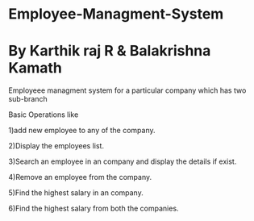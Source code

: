 # Employee-Managment-System
# By Karthik raj R & Balakrishna Kamath
Employeee managment system for a particular company which has two sub-branch 


Basic Operations like 

1)add new employee to any of the company.

2)Display the employees list.

3)Search an employee in an company and display the details if exist.

4)Remove an employee from the company.

5)Find the highest salary in an company.

6)Find the highest salary from both the companies.


